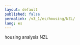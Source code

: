 ```yaml
---
layout: default
published: false
permalink: /v3_1/es/housing/NZL/
lang: es
---
```


housing analysis NZL
